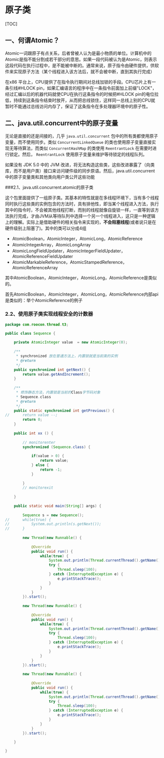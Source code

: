 # 原子类

[TOC]



## 一、何谓Atomic？

Atomic一词跟原子有点关系，后者曾被人认为是最小物质的单位。计算机中的Atomic是指不能分割成若干部分的意思。如果一段代码被认为是Atomic，则表示这段代码在执行过程中，是不能被中断的。通常来说，原子指令由硬件提供，供软件来实现原子方法（某个线程进入该方法后，就不会被中断，直到其执行完成）

 

 在x86 平台上，CPU提供了在指令执行期间对总线加锁的手段。CPU芯片上有一条引线#HLOCK pin，如果汇编语言的程序中在一条指令前面加上前缀"LOCK"，经过汇编以后的机器代码就使CPU在执行这条指令的时候把#HLOCK pin的电位拉低，持续到这条指令结束时放开，从而把总线锁住，这样同一总线上别的CPU就暂时不能通过总线访问内存了，保证了这条指令在多处理器环境中的原子性。

## 二、java.util.concurrent中的原子变量

无论是直接的还是间接的，几乎 `java.util.concurrent` 包中的所有类都使用原子变量，而不使用同步。类似 `ConcurrentLinkedQueue` 的类也使用原子变量直接实现无等待算法，而类似 `ConcurrentHashMap` 的类使用 `ReentrantLock` 在需要时进行锁定。然后， `ReentrantLock` 使用原子变量来维护等待锁定的线程队列。

如果没有 JDK 5.0 中的 JVM 改进，将无法构造这些类，这些改进暴露了（向类库，而不是用户类）接口来访问硬件级的同步原语。然后，java.util.concurrent 中的原子变量类和其他类向用户类公开这些功能

###2.1、java.util.concurrent.atomic的原子类

这个包里面提供了一组原子类。其基本的特性就是在多线程环境下，当有多个线程同时执行这些类的实例包含的方法时，具有排他性，即当某个线程进入方法，执行其中的指令时，不会被其他线程打断，而别的线程就像自旋锁一样，一直等到该方法执行完成，才由JVM从等待队列中选择一个另一个线程进入，这只是一种逻辑上的理解。实际上是借助硬件的相关指令来实现的，**不会阻塞线程**(或者说只是在硬件级别上阻塞了)。其中的类可以分成4组

- AtomicBoolean，AtomicInteger，AtomicLong，AtomicReference
- AtomicIntegerArray，AtomicLongArray
- AtomicLongFieldUpdater，AtomicIntegerFieldUpdater，AtomicReferenceFieldUpdater
- AtomicMarkableReference，AtomicStampedReference，AtomicReferenceArray

其中AtomicBoolean，AtomicInteger，AtomicLong，AtomicReference是类似的。

首先AtomicBoolean，AtomicInteger，AtomicLong，AtomicReference内部api是类似的：举个AtomicReference的例子

### 2.2、使用原子类实现线程安全的计数器

```java
package com.roocon.thread.t3;

public class Sequence {
	
	private AtomicInteger value  = new AtomicInteger(0);
	
	/**
	 * synchronized 放在普通方法上，内置锁就是当前类的实例
	 * @return
	 */
	public synchronized int getNext() {
		return value.getAndIncrement();
	}
	
	/**
	 * 修饰静态方法，内置锁是当前的Class字节码对象
	 * Sequence.class
	 * @return
	 */
	public static synchronized int getPrevious() {
//		return value --;
		return 0;
	}
	
	public int xx () {
		
		// monitorenter
		synchronized (Sequence.class) {
			
			if(value > 0) {
				return value;
			} else {
				return -1;
			}
			
		}
		// monitorexit
		
	}
	
	public static void main(String[] args) {
		
		Sequence s = new Sequence();
//		while(true) {
//			System.out.println(s.getNext());
//		}
		
		new Thread(new Runnable() {
			
			@Override
			public void run() {
				while(true) {
					System.out.println(Thread.currentThread().getName() + " " + s.getNext());
					try {
						Thread.sleep(100);
					} catch (InterruptedException e) {
						e.printStackTrace();
					}
				}
			}
		}).start();
		
		new Thread(new Runnable() {
			
			@Override
			public void run() {
				while(true) {
					System.out.println(Thread.currentThread().getName() + " " + s.getNext());
					try {
						Thread.sleep(100);
					} catch (InterruptedException e) {
						e.printStackTrace();
					}
				}
			}
		}).start();
		
		new Thread(new Runnable() {
			
			@Override
			public void run() {
				while(true) {
					System.out.println(Thread.currentThread().getName() + " " + s.getNext());
					try {
						Thread.sleep(100);
					} catch (InterruptedException e) {
						e.printStackTrace();
					}
				}
			}
		}).start();
		
	}

}
```






​	


​		
